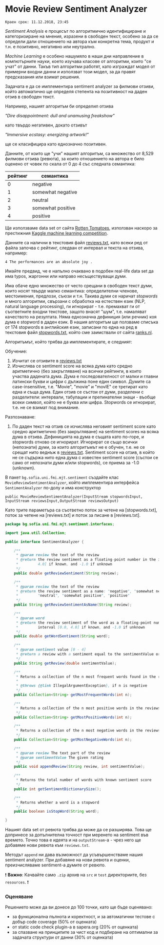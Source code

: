 # Movie Review Sentiment Analyzer

`Краен срок: 11.12.2018, 23:45`

*Sentiment Analysis* е процесът по алгоритмично идентифициране и категоризиране на мнения, изразени в свободен текст, особено за да се определи дали отношението на автора към конкретна тема, продукт и т.н. е позитивно, негативно или неутрално.

*Machine Learning* е особено нашумяло в наши дни направление в компютърните науки, което изучава класове от алгоритми, които "се учат" от данни. Такъв тип алгоритми работят, като изграждат модел от примерни входни данни и използват този модел, за да правят предсказания или взимат решения.

Задачата е да се имплементира sentiment analyzer за филмови отзиви, който автоматично ще определя степента на позитивност на даден отзив в свободен текст.

Например, нашият алгоритъм би определил отзива 

*"Dire disappointment: dull and unamusing freakshow"*

като твърдо негативен, докато отзивът

*"Immersive ecstasy: energizing artwork!"*

ще се класифицира като еднозначно позитивен.

Данните, от които ще "учи" нашият алгоритъм, са множество от 8,529 филмови отзива (ревюта), за които отношението на автора е било оценено от човек по скала от 0 до 4 със следната семантика:

| рейтинг | семантика         |
| ------- | ----------------- |
| 0       | negative          |
| 1       | somewhat negative |
| 2       | neutral           |
| 3       | somewhat positive |
| 4       | positive          |

Ще използваме data set от сайта [Rotten Tomatoes](https://www.rottentomatoes.com/), използван наскоро за престижния [Кaggle machine learning competition](https://www.kaggle.com/c/sentiment-analysis-on-movie-reviews).

Данните са налични в текстовия файл [reviews.txt](https://github.com/fmi/java-course/tree/master/homeworks/02-movie-review-sentiment-analyzer/resources/reviews.txt), като всеки ред от файла започва с рейтинг, следван от интервал и текста на отзива, например:

```
4 The performances are an absolute joy .
```

Имайте предвид, че е напълно очаквано в подобен real-life data set да има typos, жаргонни или направо несъществуващи думи. 

Има обаче едно множество от често срещани в свободен текст думи, които носят твърде малко семантика: определителни членове, местоимения, предлози, съюзи и т.н. Такива думи се наричат *stopwords* и много алгоритми, свързани с обработка на естествен език (NLP, natural language processing), ги игнорират - т.е. премахват ги от съответните входни текстове, защото внасят "шум", т.е. намаляват качеството на резултата. Няма еднозначна дефиниция (или речник) коя дума е stopword в даден език. В нашия алгоритъм ще ползваме списъка от 174 stopwords в английския език, записани по една на ред в текстовия файл [stopwords.txt](https://github.com/fmi/java-course/tree/master/homeworks/02-movie-review-sentiment-analyzer/resources/stopwords.txt), който сме заимствали от сайта [ranks.nl](https://www.ranks.nl/stopwords).

Алгоритъмът, който трябва да имплементирате, е следният:

Обучение:

1. Изчитат се отзивите в [reviews.txt](https://github.com/fmi/java-course/tree/master/homeworks/02-movie-review-sentiment-analyzer/resources/reviews.txt)
2. Изчислява се sentiment score на всяка дума като средно аритметично (без закръгляване) на всички рейтинги, в които участва дадената дума. Дума е последователност от малки и главни латински букви и цифри с дължина поне един символ. Думите са case-insensitive, т.е. "Movie", "movie" и "movIE" се третират като една и съща дума. Един отзив се състои от думи, разделени с разделители: интервали, табулации и препинателни знаци - въобще всеки символ, който не е буква или цифра. Stopwords се игнорират, т.е. не се взимат под внимание.

Разпознаване:

1. По даден текст на отзив се изчислява неговият sentiment score като средно аритметично (без закръгляване) на sentiment scores на всяка дума в отзива. Дефиницията на дума е същата като по-горе, и stopwords отново се игнорират. Игнорират се също всички (непознати) думи, за които алгоритъмът не е обучен, т.е. не се срещат нито веднъж в [reviews.txt](https://github.com/fmi/java-course/tree/master/homeworks/02-movie-review-sentiment-analyzer/resources/reviews.txt). Sentiment score на отзив, в който не се съдържа нито една дума с известен sentiment score (състои се само от непознати думи и/или stopwords), се приема за -1.0 (unknown).

В пакет `bg.sofia.uni.fmi.mjt.sentiment` създайте клас `MovieReviewSentimentAnalyzer`, който имплементира интерфейса `SentimentAnalyzer` по-долу и има конструктор

`public MovieReviewSentimentAnalyzer(InputStream stopwordsInput, InputStream reviewsInput,OutputStream reviewsOutput)`

Kато трите параметъра са съответно поток за четене на [stopwords.txt], поток за четене на [reviews.txt] и поток за писане в [reviews.txt].

```java
package bg.sofia.uni.fmi.mjt.sentiment.interfaces;

import java.util.Collection;

public interface SentimentAnalyzer {

	/**
	 * @param review the text of the review
	 * @return the review sentiment as a floating-point number in the interval [0.0,
	 *         4.0] if known, and -1.0 if unknown
	 */
	public double getReviewSentiment(String review);

	/**
	 * @param review the text of the review
	 * @return the review sentiment as a name: "negative", "somewhat negative",
	 *         "neutral", "somewhat positive", "positive"
	 */
	public String getReviewSentimentAsName(String review);

	/**
	 * @param word
	 * @return the review sentiment of the word as a floating-point number in the
	 *         interval [0.0, 4.0] if known, and -1.0 if unknown
	 */
	public double getWordSentiment(String word);

	/**
	 * @param sentiment value [0 - 4]
	 * @return а review with а sentiment equal to the sentimentValue or NULL if there is no such a sentiment
	 */
	public String getReview(double sentimentValue);

	/**
	 * Returns a collection of the n most frequent words found in the reviews.
	 * 
	 * @throws {@link IllegalArgumentException}, if n is negative
	 */
	public Collection<String> getMostFrequentWords(int n);

	/**
	 * Returns a collection of the n most positive words in the reviews
	 */
	public Collection<String> getMostPositiveWords(int n);

	/**
	 * Returns a collection of the n most negative words in the reviews
	 */
	public Collection<String> getMostNegativeWords(int n);

	/**
	 * @param review The text part of the review
	 * @param sentimentValue The given rating
	 */
	public void appendReview(String review, int sentimentValue);

	/**
	 * Returns the total number of words with known sentiment score
	 */
	public int getSentimentDictionarySize();

	/**
	 * Returns whether a word is a stopword
	 */
	public boolean isStopWord(String word);

}
```
Нашият data set от ревюта трябва да може да се разширява. Това ще допринесе за допълнителна точност при меренето на sentiment във времето. Точно това е идеята и на `outputStream`-a - чрез него ще добавяме нови ревюта към `reviews.txt`.

Методът `append` ни дава възможност да усъвършенстваме нашия sentiment analyzer. При добавяне на нови ревюта и оценки, преизчисляваме sentiment-a думите от ревюто.

:exclamation: **Важно**: Качвайте само `.zip` архив на `src` и `test` директориите, без `resources`. :exclamation:

### Оценяване

Решението може да ви донесе до 100 точки, като ще бъде оценявано:

* за функционална пълнота и коректност, и за автоматични тестове с добър code coverage (50% от оценката)
* от static code check plugin-а в sapera.org (20% от оценката)
* за спазване на принципите за чист код и подбиране на оптимални за задачата структури от данни (30% от оценката)
